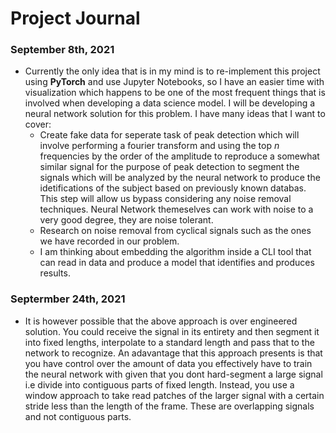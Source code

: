 # Project Journal

### September 8th, 2021
-  Currently the only idea that is in my mind is to re-implement this project using __PyTorch__ and use Jupyter Notebooks, so I have an easier time with visualization which happens to be one of the most frequent things that is involved when developing a data science model. I will be developing a neural network solution for this problem. I have many ideas that I want to cover:
    - Create fake data for seperate task of peak detection which will involve performing a fourier transform and using the top $n$ frequencies by the order of the amplitude to reproduce a somewhat similar signal for the purpose of peak detection to segment the signals which will be analyzed by the neural network to produce the idetifications of the subject based on previously known databas. This step will allow us bypass considering any noise removal techniques. Neural Network themeselves can work with noise to a very good degree, they are noise tolerant.
    - Research on noise removal from cyclical signals such as the ones we have recorded in our problem.
    - I am thinking about embedding the algorithm inside a CLI tool that can read in data and produce a model that identifies and produces results.

### Septermber 24th, 2021
-   It is however possible that the above approach is over engineered solution. You could receive the signal in its entirety and then segment it into fixed lengths, interpolate to a standard length and pass that to the network to recognize. An adavantage that this approach presents is that you have control over the amount of data you effectively have to train the neural network with given that you dont hard-segment a large signal i.e divide into contiguous parts of fixed length. Instead, you use a window approach to take read patches of the larger signal with a certain stride less than the length of the frame. These are overlapping signals and not contiguous parts.

